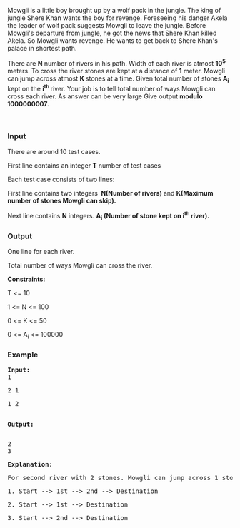 <p>Mowgli is a little boy brought up by a wolf pack in the jungle. The king of jungle Shere Khan wants the boy for revenge. Foreseeing his danger Akela the leader of wolf pack suggests Mowgli to leave the jungle. Before Mowgli's departure from jungle, he got the news that Shere Khan killed Akela. So Mowgli wants revenge. He wants to get back to Shere Khan's palace in shortest path.</p>
<p>There are <strong>N</strong> number of rivers in his path. Width of each river is atmost <strong>10</strong><sup><strong>5</strong> </sup>meters.&nbsp;To cross the river stones are kept at a distance of <strong>1</strong> meter. Mowgli can jump across atmost <strong>K </strong>stones at a time. Given total number of stones <strong>A<sub>i</sub></strong> kept on the <strong>i<sup>th&nbsp;</sup></strong>river. Your job is to tell total number of ways Mowgli can cross each river. As answer can be very large Give output <strong>modulo 1000000007</strong><span style="font-size: small; color: #333333; font-family: 'Open Sans', 'Helvetica Neue', Helvetica, Arial, sans-serif; line-height: 1.1; text-align: justify;"><strong>.&nbsp;</strong></span></p>
<p style="text-align: justify; ">&nbsp;</p>
<h3>Input</h3>
<p>There are around 10 test cases.</p>
<p>First line contains an integer <strong>T</strong>&nbsp;number of test cases</p>
<p>Each test case consists of two lines:</p>
<p>First line contains two integers <strong>&nbsp;N</strong><strong>(Number of rivers)&nbsp;</strong>and&nbsp;<strong>K</strong><strong>(Maximum number of stones Mowgli can skip)</strong><strong>.</strong></p>
<p>Next line contains <strong>N</strong>&nbsp;integers. <strong>A<sub>i</sub>&nbsp;</strong><strong>(Number of stone kept on i<sup>th </sup>river).</strong></p>
<h3>Output</h3>
<p>One line for each river.</p>
<p>Total number of ways Mowgli can cross the river.</p>
<p><strong>Constraints:</strong></p>
<p>T &lt;= 10</p>
<p>1 &lt;= N &lt;= 100</p>
<p>0 &lt;= K &lt;= 50</p>
<p>0 &lt;= A<sub>i</sub>&nbsp;&lt;= 100000</p>
<h3>Example</h3>
<pre><strong>Input:</strong>
1</pre>
<pre>2 1</pre>
<pre>1 2

<strong>Output:</strong></pre>
<pre>2
3</pre>
<pre><strong>Explanation:</strong></pre>
<pre>For second river with 2 stones. Mowgli can jump across 1 stone maximum at a time. So there are three choices</pre>
<pre>1.<span style="white-space: pre;">	</span>Start --&gt; 1st --&gt; 2nd --&gt; Destination</pre>
<pre>2.<span style="white-space: pre;">	</span>Start --&gt; 1st --&gt; Destination</pre>
<pre>3.<span style="white-space: pre;">	</span>Start --&gt; 2nd --&gt; Destination</pre>